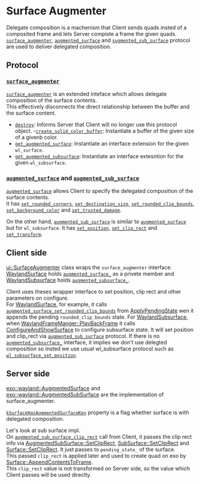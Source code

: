 # Surface Augmenter

Delegate composition is a machenism that Client sends quads insted of a composited frame and lets Server compiste a frame the given quads.  
[`surface_augmenter`](https://source.chromium.org/chromium/chromium/src/+/main:components/exo/wayland/protocol/surface-augmenter.xml), [`augmented_surface`](https://source.chromium.org/chromium/chromium/src/+/main:components/exo/wayland/protocol/surface-augmenter.xml;l=92;drc=a63b96fa534c4513465b194e5a39aa833d37205a) and [`sugmented_sub_surface`](https://source.chromium.org/chromium/chromium/src/+/main:components/exo/wayland/protocol/surface-augmenter.xml;l=189;drc=a63b96fa534c4513465b194e5a39aa833d37205a) protocol are used to deliver delegated composition.

## Protocol
### [`surface_augmenter`](https://source.chromium.org/chromium/chromium/src/+/main:components/exo/wayland/protocol/surface-augmenter.xml;l=27-90;drc=a63b96fa534c4513465b194e5a39aa833d37205a)

[`surface_augmenter`](https://source.chromium.org/chromium/chromium/src/+/main:components/exo/wayland/protocol/surface-augmenter.xml;l=27-90;drc=a63b96fa534c4513465b194e5a39aa833d37205a) is an extended inteface which allows delegate composition of the surface contents.  
This effectively disconnects the direct relationship between the buffer and the surface content.  

- [`destroy`](https://source.chromium.org/chromium/chromium/src/+/main:components/exo/wayland/protocol/surface-augmenter.xml;l=38;drc=a63b96fa534c4513465b194e5a39aa833d37205a): Informs Server that Client will no longer use this protocol object.
-[`create_solid_color_buffer`](https://source.chromium.org/chromium/chromium/src/+/main:components/exo/wayland/protocol/surface-augmenter.xml;l=52;drc=a63b96fa534c4513465b194e5a39aa833d37205a): Instantiate a buffer of the given size of a givenb color.
- [`get_augmented_surface`](https://source.chromium.org/chromium/chromium/src/+/main:components/exo/wayland/protocol/surface-augmenter.xml;l=63;drc=a63b96fa534c4513465b194e5a39aa833d37205a): Instantiate an interface extension for the given `wl_surface`.
- [`get_augmented_subsurface`](https://source.chromium.org/chromium/chromium/src/+/main:components/exo/wayland/protocol/surface-augmenter.xml;l=78;drc=a63b96fa534c4513465b194e5a39aa833d37205a): Instantiate an interface extesntion for the given `wl_subsurface`.

### [`augmented_surface`](https://source.chromium.org/chromium/chromium/src/+/main:components/exo/wayland/protocol/surface-augmenter.xml;l=92-187;drc=a63b96fa534c4513465b194e5a39aa833d37205a) and [`augmented_sub_surface`](https://source.chromium.org/chromium/chromium/src/+/main:components/exo/wayland/protocol/surface-augmenter.xml;l=189-260;drc=a63b96fa534c4513465b194e5a39aa833d37205a)

[`augmented_surface`](https://source.chromium.org/chromium/chromium/src/+/main:components/exo/wayland/protocol/surface-augmenter.xml;l=92-187;drc=a63b96fa534c4513465b194e5a39aa833d37205a) allows Client to specify the delegated composition of the surface contents.  
It has [`set_rounded_corners`](https://source.chromium.org/chromium/chromium/src/+/main:components/exo/wayland/protocol/surface-augmenter.xml;l=112;drc=a63b96fa534c4513465b194e5a39aa833d37205a), [`set_destination_size`](https://source.chromium.org/chromium/chromium/src/+/main:components/exo/wayland/protocol/surface-augmenter.xml;l=128;drc=a63b96fa534c4513465b194e5a39aa833d37205a), [`set_rounded_clip_bounds`](https://source.chromium.org/chromium/chromium/src/+/main:components/exo/wayland/protocol/surface-augmenter.xml;l=137;drc=a63b96fa534c4513465b194e5a39aa833d37205a), [`set_background_color`](https://source.chromium.org/chromium/chromium/src/+/main:components/exo/wayland/protocol/surface-augmenter.xml;l=161;drc=a63b96fa534c4513465b194e5a39aa833d37205a) and [`set_trusted_damage`](https://source.chromium.org/chromium/chromium/src/+/main:components/exo/wayland/protocol/surface-augmenter.xml;l=176;drc=a63b96fa534c4513465b194e5a39aa833d37205a).  

On the other hand, [`augmented_sub_surface`](https://source.chromium.org/chromium/chromium/src/+/main:components/exo/wayland/protocol/surface-augmenter.xml;l=189-260;drc=a63b96fa534c4513465b194e5a39aa833d37205a) is similar to [`augmented_surface`](https://source.chromium.org/chromium/chromium/src/+/main:components/exo/wayland/protocol/surface-augmenter.xml;l=92-187;drc=a63b96fa534c4513465b194e5a39aa833d37205a) but for `wl_subsurface`.
It has [`set_position`](https://source.chromium.org/chromium/chromium/src/+/main:components/exo/wayland/protocol/surface-augmenter.xml;l=201;drc=a63b96fa534c4513465b194e5a39aa833d37205a), [`set_clip_rect`](https://source.chromium.org/chromium/chromium/src/+/main:components/exo/wayland/protocol/surface-augmenter.xml;l=224;drc=a63b96fa534c4513465b194e5a39aa833d37205a) and [`set_transform`](https://source.chromium.org/chromium/chromium/src/+/main:components/exo/wayland/protocol/surface-augmenter.xml;l=241;drc=a63b96fa534c4513465b194e5a39aa833d37205a).

## Client side
[ui::SurfaceAugmenter](https://source.chromium.org/chromium/chromium/src/+/main:ui/ozone/platform/wayland/host/surface_augmenter.h) class wraps the `surface_augmenter` interface.  
[WaylandSurface](https://source.chromium.org/chromium/chromium/src/+/refs/heads/main:ui/ozone/platform/wayland/host/wayland_surface.h;l=45;drc=b73134cfcce34a13f25202d077c0aa9dc03b662e) holds [`augmented_surface_`](https://source.chromium.org/chromium/chromium/src/+/refs/heads/main:ui/ozone/platform/wayland/host/wayland_surface.h;l=377;drc=b73134cfcce34a13f25202d077c0aa9dc03b662e) as a privete member and [WaylandSubsurface](https://source.chromium.org/chromium/chromium/src/+/refs/heads/main:ui/ozone/platform/wayland/host/wayland_subsurface.h;l=24;drc=b73134cfcce34a13f25202d077c0aa9dc03b662e) holds [`augmented_subsurface_`](https://source.chromium.org/chromium/chromium/src/+/refs/heads/main:ui/ozone/platform/wayland/host/wayland_subsurface.h;l=69;drc=b73134cfcce34a13f25202d077c0aa9dc03b662e).

Client uses theses wrapper interface to set position, clip rect and other parameters on configure.  
For [WaylandSurface](https://source.chromium.org/chromium/chromium/src/+/refs/heads/main:ui/ozone/platform/wayland/host/wayland_surface.h;l=45;drc=b73134cfcce34a13f25202d077c0aa9dc03b662e), for example, it calls [`augmented_surface_set_rounded_clip_bounds`](https://source.chromium.org/chromium/chromium/src/+/refs/heads/main:ui/ozone/platform/wayland/host/wayland_surface.cc;l=585;drc=b73134cfcce34a13f25202d077c0aa9dc03b662e) from [ApplyPendingState](https://source.chromium.org/chromium/chromium/src/+/refs/heads/main:ui/ozone/platform/wayland/host/wayland_surface.cc;l=446;drc=b73134cfcce34a13f25202d077c0aa9dc03b662e) wen it appends the pending `rounded_clip_bounds` state.
For [WaylandSubsurface](https://source.chromium.org/chromium/chromium/src/+/refs/heads/main:ui/ozone/platform/wayland/host/wayland_subsurface.h;l=24;drc=b73134cfcce34a13f25202d077c0aa9dc03b662e), when [WaylandFrameManger::PlayBackFrame](https://source.chromium.org/chromium/chromium/src/+/refs/heads/main:ui/ozone/platform/wayland/host/wayland_frame_manager.cc;l=223;drc=b73134cfcce34a13f25202d077c0aa9dc03b662e) it calls [ConfigureAndShowSurface](https://source.chromium.org/chromium/chromium/src/+/refs/heads/main:ui/ozone/platform/wayland/host/wayland_subsurface.cc;l=128;drc=b73134cfcce34a13f25202d077c0aa9dc03b662e) to configure subsurface state. It will set position and clip_rect via [`augmented_sub_surface`](https://source.chromium.org/chromium/chromium/src/+/main:components/exo/wayland/protocol/surface-augmenter.xml;l=189-260;drc=a63b96fa534c4513465b194e5a39aa833d37205a) protocol. If there is no [`augmented_subsurface_`](https://source.chromium.org/chromium/chromium/src/+/refs/heads/main:ui/ozone/platform/wayland/host/wayland_subsurface.h;l=69;drc=b73134cfcce34a13f25202d077c0aa9dc03b662e) interface, it implies we don't use delegted composition so insted we use usual wl_subsurface protocol such as [`wl_subsurface_set_position`](https://source.chromium.org/chromium/chromium/src/+/refs/heads/main:ui/ozone/platform/wayland/host/wayland_subsurface.cc;l=156;drc=b73134cfcce34a13f25202d077c0aa9dc03b662e).

## Server side
[exo::wayland::AugmentedSurface](https://source.chromium.org/chromium/chromium/src/+/main:components/exo/wayland/surface_augmenter.cc;l=38;drc=0d4bf38c8b755d4bd64aa3c26eadaeeafc9bd0ac) and [exo::wayland::AugmentedSubSurface](https://source.chromium.org/chromium/chromium/src/+/main:components/exo/wayland/surface_augmenter.cc;l=177;drc=0d4bf38c8b755d4bd64aa3c26eadaeeafc9bd0ac) are the implementation of surface_augmenter.  

[`kSurfaceHasAugmentedSurfaceKey`](https://source.chromium.org/chromium/chromium/src/+/refs/heads/main:components/exo/surface.h;l=90;drc=b73134cfcce34a13f25202d077c0aa9dc03b662e) property is a flag whether surface is with delegated composition.  

Let's look at sub surface impl.  
On [`augmented_sub_surface_clip_rect`](https://source.chromium.org/chromium/chromium/src/+/main:components/exo/wayland/surface_augmenter.cc;l=234;drc=0d4bf38c8b755d4bd64aa3c26eadaeeafc9bd0ac) call from Client, it passes the clip rect info via [AugmentedSubSurface::SetClipRect](https://source.chromium.org/chromium/chromium/src/+/main:components/exo/wayland/surface_augmenter.cc;l=199;drc=0d4bf38c8b755d4bd64aa3c26eadaeeafc9bd0ac), [SubSurface::SetClipRect](https://source.chromium.org/chromium/chromium/src/+/refs/heads/main:components/exo/sub_surface.cc;l=52;drc=b73134cfcce34a13f25202d077c0aa9dc03b662e) and [Surface::SetClipRect](https://source.chromium.org/chromium/chromium/src/+/refs/heads/main:components/exo/surface.cc;l=600;drc=b73134cfcce34a13f25202d077c0aa9dc03b662e). It just passes to `pending_state_` of the surface.  
This passed `clip_rect` is applied later and used to create quad on exo by [Surface::AppendContentsToFrame](https://source.chromium.org/chromium/chromium/src/+/refs/heads/main:components/exo/surface.cc;l=1484;drc=b73134cfcce34a13f25202d077c0aa9dc03b662e).  
This `clip_rect` value is not transformed on Server side, so the value which Client passes will be used directly.
